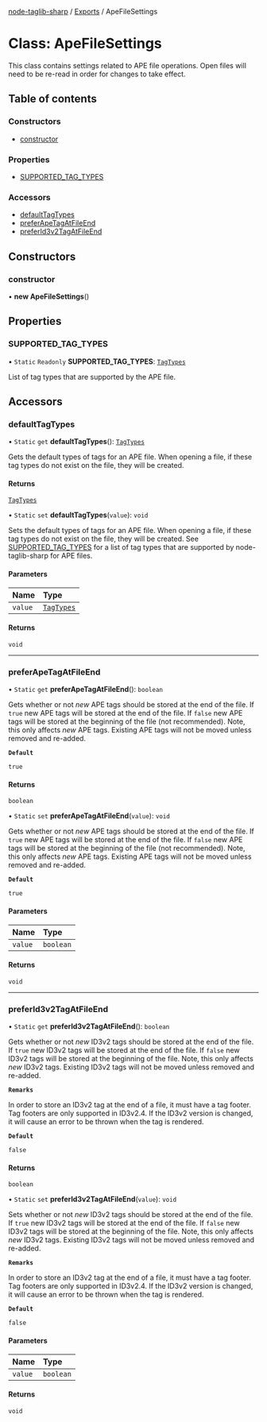 [node-taglib-sharp](../README.md) / [Exports](../modules.md) / ApeFileSettings

# Class: ApeFileSettings

This class contains settings related to APE file operations. Open files will need to be re-read
in order for changes to take effect.

## Table of contents

### Constructors

- [constructor](ApeFileSettings.md#constructor)

### Properties

- [SUPPORTED_TAG_TYPES](ApeFileSettings.md#supported_tag_types)

### Accessors

- [defaultTagTypes](ApeFileSettings.md#defaulttagtypes)
- [preferApeTagAtFileEnd](ApeFileSettings.md#preferapetagatfileend)
- [preferId3v2TagAtFileEnd](ApeFileSettings.md#preferid3v2tagatfileend)

## Constructors

### constructor

• **new ApeFileSettings**()

## Properties

### SUPPORTED_TAG_TYPES

▪ `Static` `Readonly` **SUPPORTED_TAG_TYPES**: [`TagTypes`](../enums/TagTypes.md)

List of tag types that are supported by the APE file.

## Accessors

### defaultTagTypes

• `Static` `get` **defaultTagTypes**(): [`TagTypes`](../enums/TagTypes.md)

Gets the default types of tags for an APE file. When opening a file, if these tag types do
not exist on the file, they will be created.

#### Returns

[`TagTypes`](../enums/TagTypes.md)

• `Static` `set` **defaultTagTypes**(`value`): `void`

Sets the default types of tags for an APE file. When opening a file, if these tag types do
not exist on the file, they will be created. See [SUPPORTED_TAG_TYPES](ApeFileSettings.md#supported_tag_types) for a list of tag
types that are supported by node-taglib-sharp for APE files.

#### Parameters

| Name    | Type                               |
| :------ | :--------------------------------- |
| `value` | [`TagTypes`](../enums/TagTypes.md) |

#### Returns

`void`

---

### preferApeTagAtFileEnd

• `Static` `get` **preferApeTagAtFileEnd**(): `boolean`

Gets whether or not _new_ APE tags should be stored at the end of the file. If `true` new
APE tags will be stored at the end of the file. If `false` new APE tags will be stored at
the beginning of the file (not recommended). Note, this only affects _new_ APE tags.
Existing APE tags will not be moved unless removed and re-added.

**`Default`**

`true`

#### Returns

`boolean`

• `Static` `set` **preferApeTagAtFileEnd**(`value`): `void`

Gets whether or not _new_ APE tags should be stored at the end of the file. If `true` new
APE tags will be stored at the end of the file. If `false` new APE tags will be stored at
the beginning of the file (not recommended). Note, this only affects _new_ APE tags.
Existing APE tags will not be moved unless removed and re-added.

**`Default`**

`true`

#### Parameters

| Name    | Type      |
| :------ | :-------- |
| `value` | `boolean` |

#### Returns

`void`

---

### preferId3v2TagAtFileEnd

• `Static` `get` **preferId3v2TagAtFileEnd**(): `boolean`

Gets whether or not _new_ ID3v2 tags should be stored at the end of the file. If `true` new
ID3v2 tags will be stored at the end of the file. If `false` new ID3v2 tags will be stored
at the beginning of the file. Note, this only affects _new_ ID3v2 tags. Existing ID3v2 tags
will not be moved unless removed and re-added.

**`Remarks`**

In order to store an ID3v2 tag at the end of a file, it must have a tag footer. Tag
footers are only supported in ID3v2.4. If the ID3v2 version is changed, it will cause an
error to be thrown when the tag is rendered.

**`Default`**

`false`

#### Returns

`boolean`

• `Static` `set` **preferId3v2TagAtFileEnd**(`value`): `void`

Sets whether or not _new_ ID3v2 tags should be stored at the end of the file. If `true` new
ID3v2 tags will be stored at the end of the file. If `false` new ID3v2 tags will be stored
at the beginning of the file. Note, this only affects _new_ ID3v2 tags. Existing ID3v2 tags
will not be moved unless removed and re-added.

**`Remarks`**

In order to store an ID3v2 tag at the end of a file, it must have a tag footer. Tag
footers are only supported in ID3v2.4. If the ID3v2 version is changed, it will cause an
error to be thrown when the tag is rendered.

**`Default`**

`false`

#### Parameters

| Name    | Type      |
| :------ | :-------- |
| `value` | `boolean` |

#### Returns

`void`
